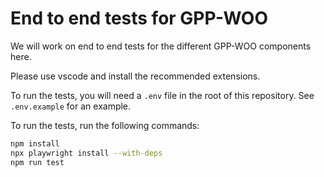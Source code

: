 # End to end tests for GPP-WOO

We will work on end to end tests for the different GPP-WOO components here.

Please use vscode and install the recommended extensions.

To run the tests, you will need a `.env` file in the root of this repository. See `.env.example` for an example.

To run the tests, run the following commands:

```sh
npm install
npx playwright install --with-deps
npm run test
```
